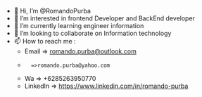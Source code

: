 - 👋 Hi, I’m @RomandoPurba
- 👀 I’m interested in frontend Developer and BackEnd developer
- 🌱 I’m currently learning engineer information
- 💞️ I’m looking to collaborate on Information technology
- 📫 How to reach me :
     - Email => romando.purba@outlook.com
     -       =>romando.purba@yahoo.com
     - Wa => +6285263950770
     - LinkedIn => https://www.linkedin.com/in/romando-purba

<!---
RomandoPurba/RomandoPurba is a ✨ special ✨ repository because its `README.md` (this file) appears on your GitHub profile.
You can click the Preview link to take a look at your changes.
--->
